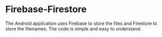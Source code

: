 # Firebase-Firestore
The Android application uses Firebase to store the files and Firestore to store the filenames.
The code is simple and easy to understand.
